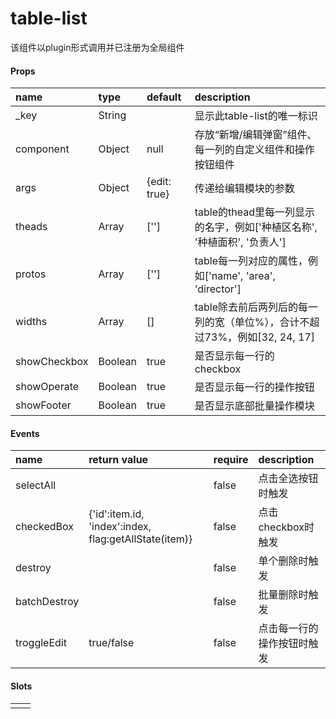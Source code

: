 # table-list

该组件以plugin形式调用并已注册为全局组件

#### Props

| name | type | default | description |
| :--- | :--- | :--- | :--- |
| \_key | String |  | 显示此table-list的唯一标识 |
| component | Object | null | 存放“新增/编辑弹窗”组件、每一列的自定义组件和操作按钮组件 |
| args | Object | {edit: true} | 传递给编辑模块的参数 |
| theads | Array | \[''\] | table的thead里每一列显示的名字，例如\['种植区名称', '种植面积', '负责人'\] |
| protos | Array | \[''\] | table每一列对应的属性，例如\['name', 'area', 'director'\] |
| widths | Array | \[\] | table除去前后两列后的每一列的宽（单位%），合计不超过73%，例如\[32, 24, 17\] |
| showCheckbox | Boolean | true | 是否显示每一行的checkbox |
| showOperate | Boolean | true | 是否显示每一行的操作按钮 |
| showFooter | Boolean | true | 是否显示底部批量操作模块 |

#### Events

| name | return value | require | description |
| :--- | :--- | :--- | :--- |
| selectAll |  | false | 点击全选按钮时触发 |
| checkedBox | {'id':item.id, 'index':index, flag:getAllState\(item\)} | false | 点击checkbox时触发 |
| destroy |  | false | 单个删除时触发 |
| batchDestroy |  | false | 批量删除时触发 |
| troggleEdit | true/false | false | 点击每一行的操作按钮时触发 |

#### Slots

|  |  |
| :--- | :--- |
|  |  |




